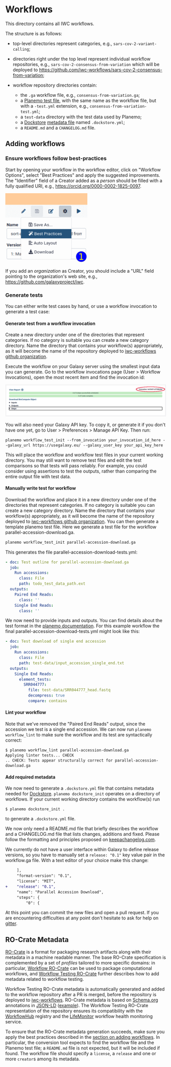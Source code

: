 # Workflows

This directory contains all IWC workflows.

The structure is as follows:

* top-level directories represent categories, e.g., `sars-cov-2-variant-calling`;
* directories right under the top level represent individual workflow repositories, e.g., `sars-cov-2-consensus-from-variation` which will be deployed to https://github.com/iwc-workflows/sars-cov-2-consensus-from-variation;
* workflow repository directories contain:

  * the `.ga` workflow file, e.g., `consensus-from-variation.ga`;
  * a [Planemo test file](https://planemo.readthedocs.io/en/latest/test_format.html), with the same name as the workflow file, but with a `-test.yml` extension, e.g., `consensus-from-variation-test.yml`;
  * a `test-data` directory with the test data used by Planemo;
  * a [Dockstore](https://dockstore.org) [metadata file](https://docs.dockstore.org/en/develop/getting-started/github-apps/github-apps.html#workflow-yml-file) named `.dockstore.yml`;
  * a `README.md` and a `CHANGELOG.md` file.

## Adding workflows


### Ensure workflows follow best-practices

Start by opening your workflow in the workflow editor, click on "Workflow Options", select "Best Practices" and apply the suggested improvements. The "Identifier" field of a Creator added as a _person_ should be filled with a fully qualified URI, e.g., https://orcid.org/0000-0002-1825-0097.

![Add Creator GIF](../static/add-creator.gif)

If you add an _organization_ as Creator, you should include a "URL" field pointing to the organization's web site, e.g., https://github.com/galaxyproject/iwc.


### Generate tests

You can either write test cases by hand, or use a workflow invocation to generate a test case:


#### Generate test from a workflow invocation

Create a new directory under one of the directories that represent categories. If no category is suitable you can create a new category directory.
Name the directory that contains your workflow(s) appropriately, as it will become the name of the repository deployed to [iwc-workflows github organization](https://github.com/iwc-workflows).

Execute the workflow on your Galaxy server using the smallest input data you can generate.
Go to the workflow invocations page (User > Workflow Invocations), open the most recent item and find the invocation id:

![Workflow Invocations GUI](../static/wf-invocations.png)

You will also need your Galaxy API key. To copy it, or generate it if you don't have one yet, go to User > Preferences > Manage API Key. Then run:

```
planemo workflow_test_init --from_invocation your_invocation_id_here --galaxy_url https://usegalaxy.eu/ --galaxy_user_key your_api_key_here
```

This will place the workflow and workflow test files in your current working directory.
You may still want to remove test files and edit the test comparisons so that tests
will pass reliably. For example, you could consider using assertions to test the
outputs, rather than comparing the entire output file with test data.


#### Manually write test for workflow

Download the workflow and place it in a new directory under one of the directories that represent categories. If no category is suitable you can create a new category directory.
Name the directory that contains your workflow(s) appropriately, as it will become the name of the repository deployed to [iwc-workflows github organization](https://github.com/iwc-workflows).
You can then generate a template planemo test file. Here we generate a test file for the workflow parallel-accession-download.ga.

```bash
planemo workflow_test_init parallel-accession-download.ga
```

This generates the file parallel-accession-download-tests.yml:

```yaml
- doc: Test outline for parallel-accession-download.ga
  job:
    Run accessions:
      class: File
      path: todo_test_data_path.ext
  outputs:
    Paired End Reads:
      class: ''
    Single End Reads:
      class: ''
```

We now need to provide inputs and outputs. You can find details about the test format in the [planemo documentation](https://planemo.readthedocs.io/en/latest/test_format.html).
For this example workflow the final parallel-accession-download-tests.yml might look like this:

```yaml
- doc: Test download of single end accession
  job:
    Run accessions:
      class: File
      path: test-data/input_accession_single_end.txt
  outputs:
    Single End Reads:
      element_tests:
        SRR044777:
          file: test-data/SRR044777_head.fastq
          decompress: true
          compare: contains
```

#### Lint your workflow

Note that we've removed the "Paired End Reads" output, since the accession we test is a single end accession.
We can now run `planemo workflow_lint` to make sure the workflow and its test are syntactically correct:

```console
$ planemo workflow_lint parallel-accession-download.ga
Applying linter tests... CHECK
.. CHECK: Tests appear structurally correct for parallel-accession-download.ga
```

#### Add required metadata

We now need to generate a `.dockstore.yml` file that contains metadata needed for [Dockstore](https://dockstore.org/organizations/iwc).
`planemo dockstore_init` operates on a directory of workflows. If your current working directory contains the workflow(s) run

```console
$ planemo dockstore_init .

```

to generate a `.dockstore.yml` file.

We now only need a README.md file that briefly describes the workflow and a CHANGELOG.md file
that lists changes, additions and fixed. Please follow the formatting and principles proposed on [keepachangelog.com](https://keepachangelog.com/en/1.0.0/).

We currently do not have a user interface within Galaxy to define release versions, so you have to manually set a `release: "0.1"` key value pair in the workflow.ga file.
With a text editor of your choice make this change:

```diff
     ],
     "format-version": "0.1",
     "license": "MIT",
+    "release": "0.1",
     "name": "Parallel Accession Download",
     "steps": {
         "0": {
```

At this point you can commit the new files and open a pull request.
If you are encountering difficulties at any point don't hesitate to ask for help on [gitter](https://gitter.im/galaxyproject/iwc).

## RO-Crate Metadata

[RO-Crate](https://doi.org/10.3233/DS-210053) is a format for packaging research artifacts along with their metadata in a machine readable manner. The base RO-Crate specification is complemented by a set of _profiles_ tailored to more specific domains: in particular, [Workflow RO-Crate](https://about.workflowhub.eu/Workflow-RO-Crate/) can be used to package computational workflows, and [Workflow Testing RO-Crate](https://crs4.github.io/life_monitor/workflow_testing_ro_crate) further describes how to add metadata related to workflow testing.

Workflow Testing RO-Crate metadata is automatically generated and added to the workflow repository after a PR is merged, before the repository is deployed to [iwc-workflows](https://github.com/iwc-workflows). RO-Crate metadata is based on [Schema.org](https://schema.org/) annotations in [JSON-LD](https://json-ld.org/) ([example](https://github.com/iwc-workflows/parallel-accession-download/blob/7971b6dc0ee246262a1898e7c7016143ff63007c/ro-crate-metadata.json)). The Workflow Testing RO-Crate representation of the repository ensures its compatibility with the [WorkflowHub](https://workflowhub.eu) registry and the [LifeMonitor](https://www.lifemonitor.eu) workflow health monitoring service.

To ensure that the RO-Crate metadata generation succeeds, make sure you apply the best practices described in the [section on adding workflows](#adding-workflows). In particular, the conversion tool expects to find the workflow file and the Planemo test file; a `README.md` file is not expected, but it will be included if found. The workflow file should specify a `license`, a `release` and one or more `creator`s among its metadata.
